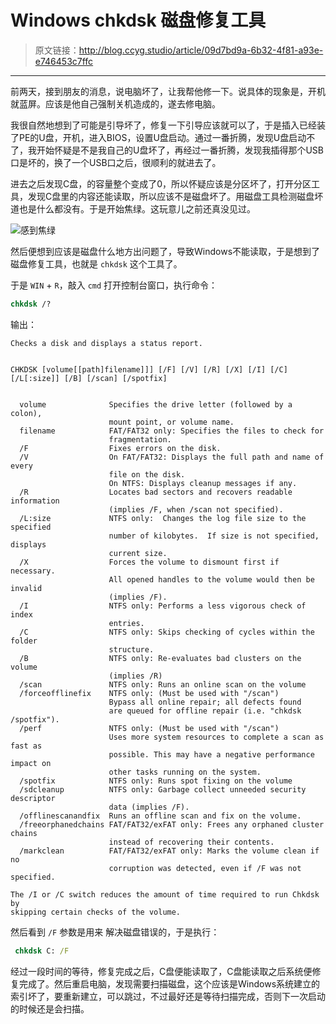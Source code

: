 # Windows chkdsk 磁盘修复工具

[annotation]: <id> (09d7bd9a-6b32-4f81-a93e-e746453c7ffc)
[annotation]: <status> (public)
[annotation]: <create_time> (2019-04-30 18:26:07)
[annotation]: <category> (计算机技术)
[annotation]: <tags> (Windows)
[annotation]: <comments> (true)

> 原文链接：<http://blog.ccyg.studio/article/09d7bd9a-6b32-4f81-a93e-e746453c7ffc>

---

前两天，接到朋友的消息，说电脑坏了，让我帮他修一下。说具体的现象是，开机就蓝屏。应该是他自己强制关机造成的，遂去修电脑。

我很自然地想到了可能是引导坏了，修复一下引导应该就可以了，于是插入已经装了PE的U盘，开机，进入BIOS，设置U盘启动。通过一番折腾，发现U盘启动不了，我开始怀疑是不是我自己的U盘坏了，再经过一番折腾，发现我插得那个USB口是坏的，换了一个USB口之后，很顺利的就进去了。

进去之后发现C盘，的容量整个变成了0，所以怀疑应该是分区坏了，打开分区工具，发现C盘里的内容还能读取，所以应该不是磁盘坏了。用磁盘工具检测磁盘坏道也是什么都没有。于是开始焦绿。这玩意儿之前还真没见过。

![感到焦绿](https://upload-images.jianshu.io/upload_images/406169-226cdceae061d943.jpg?imageMogr2/auto-orient/strip%7CimageView2/2/w/1240)

然后便想到应该是磁盘什么地方出问题了，导致Windows不能读取，于是想到了磁盘修复工具，也就是 `chkdsk` 这个工具了。

于是 `WIN` + `R`，敲入 `cmd` 打开控制台窗口，执行命令：

```cmd
chkdsk /?
```

输出：

```text
Checks a disk and displays a status report.


CHKDSK [volume[[path]filename]]] [/F] [/V] [/R] [/X] [/I] [/C] [/L[:size]] [/B] [/scan] [/spotfix]


  volume              Specifies the drive letter (followed by a colon),
                      mount point, or volume name.
  filename            FAT/FAT32 only: Specifies the files to check for
                      fragmentation.
  /F                  Fixes errors on the disk.
  /V                  On FAT/FAT32: Displays the full path and name of every
                      file on the disk.
                      On NTFS: Displays cleanup messages if any.
  /R                  Locates bad sectors and recovers readable information
                      (implies /F, when /scan not specified).
  /L:size             NTFS only:  Changes the log file size to the specified
                      number of kilobytes.  If size is not specified, displays
                      current size.
  /X                  Forces the volume to dismount first if necessary.
                      All opened handles to the volume would then be invalid
                      (implies /F).
  /I                  NTFS only: Performs a less vigorous check of index
                      entries.
  /C                  NTFS only: Skips checking of cycles within the folder
                      structure.
  /B                  NTFS only: Re-evaluates bad clusters on the volume
                      (implies /R)
  /scan               NTFS only: Runs an online scan on the volume
  /forceofflinefix    NTFS only: (Must be used with "/scan")
                      Bypass all online repair; all defects found
                      are queued for offline repair (i.e. "chkdsk /spotfix").
  /perf               NTFS only: (Must be used with "/scan")
                      Uses more system resources to complete a scan as fast as
                      possible. This may have a negative performance impact on
                      other tasks running on the system.
  /spotfix            NTFS only: Runs spot fixing on the volume
  /sdcleanup          NTFS only: Garbage collect unneeded security descriptor
                      data (implies /F).
  /offlinescanandfix  Runs an offline scan and fix on the volume.
  /freeorphanedchains FAT/FAT32/exFAT only: Frees any orphaned cluster chains
                      instead of recovering their contents.
  /markclean          FAT/FAT32/exFAT only: Marks the volume clean if no
                      corruption was detected, even if /F was not specified.

The /I or /C switch reduces the amount of time required to run Chkdsk by
skipping certain checks of the volume.
```

然后看到 `/F` 参数是用来 解决磁盘错误的，于是执行：

```cmd
 chkdsk C: /F
```

经过一段时间的等待，修复完成之后，C盘便能读取了，C盘能读取之后系统便修复完成了。然后重启电脑，发现需要扫描磁盘，这个应该是Windows系统建立的索引坏了，要重新建立，可以跳过，不过最好还是等待扫描完成，否则下一次启动的时候还是会扫描。

